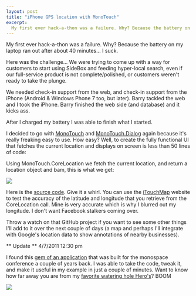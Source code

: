```yaml
---
layout: post
title: "iPhone GPS location with MonoTouch"
excerpt:
  My first ever hack-a-thon was a failure. Why? Because the battery on my laptop ran out after about 40 minutes... I suck. Here was the challenge... We were trying to come up with a way for customers to start using [SideBox](http://www.sidebox.com/) and feeding hyper-local search, even if our full-service product is not complete/polished, or customers weren't ready to take the plunge.
---
```


My first ever hack-a-thon was a failure. Why? Because the battery on my laptop ran out after about 40 minutes... I suck.

Here was the challenge... We were trying to come up with a way for customers to start using SideBox and feeding hyper-local search, even if our full-service product is not complete/polished, or customers weren't ready to take the plunge.

We needed check-in support from the web, and check-in support from the iPhone (Android & Windows Phone 7 too, but later). Barry tackled the web and I took the iPhone. Barry finished the web side (and database) and it kicks ass.

After I charged my battery <shakes head in shame> I was able to finish what I started.

I decided to go with [MonoTouch](http://monotouch.net/) and [MonoTouch.Dialog](https://github.com/migueldeicaza/MonoTouch.Dialog) again because it's really freaking easy to use. How easy? Well, to create the fully functional UI that fetches the current location and displays on screen is less than 50 lines of code:

<script src="http://gist.github.com/907167.js"></script>

Using MonoTouch.CoreLocation we fetch the current location, and return a location object and bam, this is what we get:

<img src="https://s3.amazonaws.com/assets.coovtech/Billy_Coover_MonoTouch_MonoTouch.Dialog.png.scaled700.png">

Here is the [source code](https://github.com/azcoov/MonoTouch-CoreLocation-Example). Give it a whirl. You can use the [iTouchMap](http://itouchmap.com/latlong.html) website to test the accuracy of the latitude and longitude that you retrieve from the CoreLocation call. Mine is very accurate which is why I blurred out my longitude. I don't want Facebook stalkers coming over.

Throw a watch on that GitHub project if you want to see some other things I'll add to it over the next couple of days (a map and perhaps I'll integrate with Google's location data to show annotations of nearby businesses).

** Update ** 4/7/2011 12:30 pm

I found this [gem of an application](https://github.com/conceptdev/Monospace09) that was built for the monospace conference a couple of years back. I was able to take the code, tweak it, and make it useful in my example in just a couple of minutes. Want to know how far away you are from my [favorite watering hole Hero's](http://herosaz.com/)? BOOM

<img src="https://s3.amazonaws.com/assets.coovtech/Screen_shot_2011-04-07_at_12.25.36_PM.png.scaled700.png">